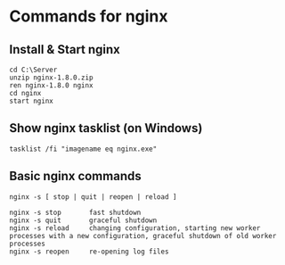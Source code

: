 # Commands for nginx

## Install & Start nginx

    cd C:\Server
    unzip nginx-1.8.0.zip
    ren nginx-1.8.0 nginx
    cd nginx
    start nginx

## Show nginx tasklist (on Windows)

    tasklist /fi "imagename eq nginx.exe"

## Basic nginx commands

    nginx -s [ stop | quit | reopen | reload ]

    nginx -s stop		fast shutdown
    nginx -s quit		graceful shutdown
    nginx -s reload 	changing configuration, starting new worker processes with a new configuration, graceful shutdown of old worker processes
    nginx -s reopen 	re-opening log files
